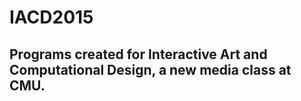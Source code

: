 # IACD2015
Programs created for Interactive Art and Computational Design, a new media class at CMU.
------------------------


